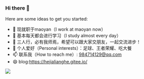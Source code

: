### Hi there 👋

Here are some ideas to get you started:

- 🔭 现就职于maoyan（I work at maoyan now）
- 🌱 基本每天都会进行学习（I study almost every day）
- 👯 三人行，必有我师焉，希望可以跟大家交朋友，一起交流进步！
- 🤔 个人爱好（Personal interests）：足球、王者荣耀、吃大餐
- 📫 联系我（How to reach me）: 984714129@qq.com
- 😄 blog:https://hejialianghe.gitee.io/ 

 <img align="left" src="https://github-readme-stats.vercel.app/api?username=hejialianghe" />
